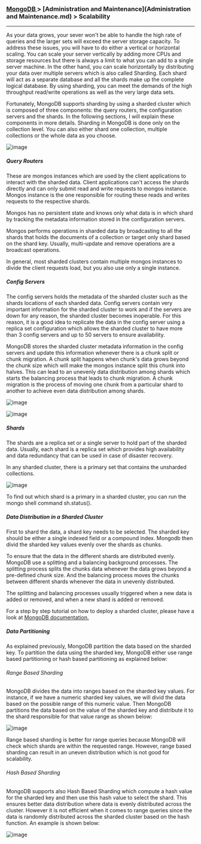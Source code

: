 


### [MongoDB ](../MongoDB.md) > [Administration and Maintenance](Administration and Maintenance.md) > Scalability
___


As your data grows, your sever won't be able to handle the high rate of queries and the larger sets will exceed the server storage capacity. To address these issues, you will have to do either a vertical or horizontal scaling. You can scale your server vertically by adding more CPUs and storage resources but there is always a limit to what you can add to a single server machine. In the other hand, you can scale horizontally by distributing your data over multiple servers which is also called Sharding. Each shard will act as a separate database and all the shards make up the complete logical database. By using sharding, you can meet the demands of the high throughput read/write operations as well as the very large data sets.


Fortunately, MongoDB supports sharding by using a sharded cluster which is composed of three components: the query routers, the configuration servers and the shards. In the following sections, I will explain these components in more details. Sharding in MongoDB is done only on the collection level. You can also either shard one collection, multiple collections or the whole data as you choose.


![image](https://docs.mongodb.org/manual/_images/sharded-cluster.png)


##### Query Routers

These are mongos instances which are used by the client applications to interact with the sharded data. Client applications can't access the shards directly and can only submit read and write requests to mongos instance. Mongos instance is the one responsible for routing these reads and writes requests to the respective shards.  

Mongos has no persistent state and knows only what data is in which shard by tracking the metadata information stored in the configuration servers. 

Mongos performs operations in sharded data by broadcasting to all the shards that holds the documents of a collection or target only shard based on the shard key. Usually, multi-update and remove operations are a broadcast operations. 

In general, most sharded clusters contain multiple mongos instances to divide the client requests load, but you also use only a single instance.


##### Config Servers

The config servers holds the metadata of the sharded cluster such as the shards locations of each sharded data. Config servers contain very important information for the sharded cluster to work and if the servers are down for any reason, the sharded cluster becomes inoperable. For this reason, it is a good idea to replicate the data in the config server using a replica set configuration which allows the sharded cluster to have more than 3 config servers and up to 50 servers to ensure availability.

MongoDB stores the sharded cluster metadata information in the config servers and update this information whenever there is a chunk split or chunk migration. A chunk split happens when chunk's data grows beyond the chunk size which will make the mongos instance split this chunk into halves. This can lead to an unevenly data distribution among shards which starts the balancing process that leads to chunk migration. A chunk migration is the process of moving one chunk from a particular shard to another to achieve even data distribution among shards.

![image](https://docs.mongodb.org/manual/_images/sharding-splitting.png)


![image](https://docs.mongodb.org/manual/_images/sharding-migrating.png)



##### Shards


The shards are a replica set or a single server to hold part of the sharded data. Usually, each shard is a replica set which provides high availability and data redundancy that can be used in case of disaster recovery. 

In any sharded cluster, there is a primary set that contains the unsharded collections. 


![image](https://docs.mongodb.org/manual/_images/sharded-cluster-primary-shard.png) 


To find out which shard is a primary in a sharded cluster, you can run the mongo shell command sh.status().


##### Data Distribution in a Sharded Cluster

First to shard the data, a shard key needs to be selected. The sharded key should be either a single indexed field or a compound index. Mongodb then divid the sharded key values evenly over the shards as chunks.

To ensure that the data in the different shards are distributed evenly. MongoDB use a splitting and a balancing background processes. The splitting process splits the chunks data whenever the data grows beyond a pre-defined chunk size. And the balancing process moves the chunks between different shards whenever the data in unevenly distributed. 

The splitting and balancing processes usually triggered when a new data is added or removed, and when a new shard is added or removed. 


For a step by step tutorial on how to deploy a sharded cluster, please have a look at [MongoDB documentation.](https://docs.mongodb.org/manual/tutorial/deploy-shard-cluster/)



##### Data Partitioning

As explained previously, MongoDB partition the data based on the sharded key. To partition the data using the sharded key, MongoDB either use range based partitioning or hash based partitioning as explained below:


###### Range Based Sharding

MongoDB divides the data into ranges based on the sharded key values. For instance, if we have a numeric sharded key values, we will divid the data based on the possible range of this numeric value. Then MongoDB partitions the data based on the value of the sharded key  and distribute it to the shard responsible for that value range as shown below:


![image](https://docs.mongodb.org/manual/_images/sharding-range-based.png)


Range based sharding is better for range queries because MongoDB will check which shards are within the requested range. However, range based sharding can result in an uneven distribution which is not good for scalability. 


###### Hash Based Sharding

MongoDB supports also Hash Based Sharding which compute a hash value for the sharded key and then use this hash value to select the shard. This ensures better data distribution where data is evenly distributed across the cluster. However it is not efficient when it comes to range queries since the data is randomly distributed across the sharded cluster based on the hash function. An example is shown below:


![image](https://docs.mongodb.org/manual/_images/sharding-hash-based.png)







